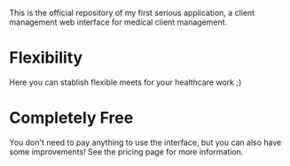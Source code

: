 This is the official repository of my first serious application, a client management web interface for medical client management.

# Flexibility
Here you can stablish flexible meets for your healthcare work ;)

# Completely Free
You don't need to pay anything to use the interface, but you can also have some improvements!
See the pricing page for more information.
